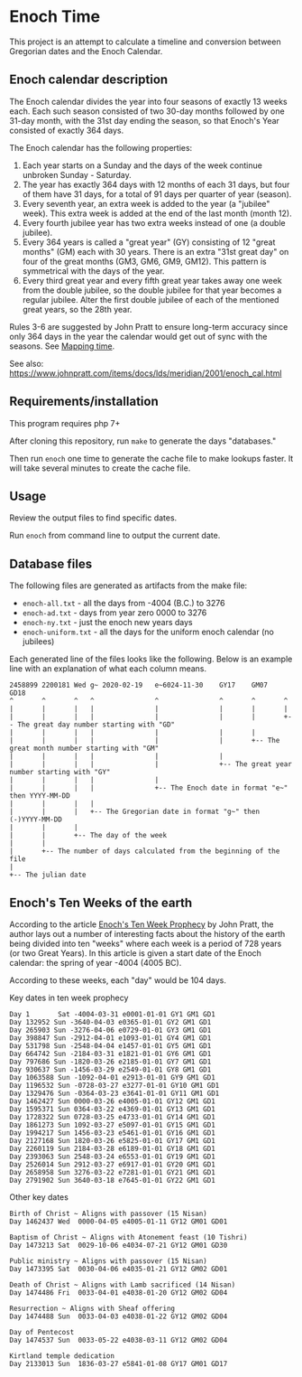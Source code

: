 # Enoch Time

This project is an attempt to calculate a timeline and conversion between Gregorian dates and the Enoch Calendar.

## Enoch calendar description

The Enoch calendar divides the year into four seasons of exactly 13 weeks each.
Each such season consisted of two 30-day months followed by one 31-day month,
with the 31st day ending the season, so that Enoch's Year consisted of exactly
364 days.

The Enoch calendar has the following properties:

1. Each year starts on a Sunday and the days of the week continue unbroken Sunday - Saturday.
2. The year has exactly 364 days with 12 months of each 31 days, but four of them have 31 days, for a total of 91 days per quarter of year (season).
3. Every seventh year, an extra week is added to the year (a "jubilee" week). This extra week is added at the end of the last month (month 12).
4. Every fourth jubilee year has two extra weeks instead of one (a double jubilee).
5. Every 364 years is called a "great year" (GY) consisting of 12 "great months" (GM) each with 30 years. There is an extra "31st great day" on four of the great months (GM3, GM6, GM9, GM12). This pattern is symmetrical with the days of the year.
6. Every third great year and every fifth great year takes away one week from the double jubilee, so the double jubilee for that year becomes a regular jubilee. Alter the first double jubilee of each of the mentioned great years, so the 28th year.

Rules 3-6 are suggested by John Pratt to ensure long-term accuracy since
only 364 days in the year the calendar would get out of sync with the seasons.
See [Mapping time](https://www.johnpratt.com/items/docs/mapping_time.html#6).

See also:
https://www.johnpratt.com/items/docs/lds/meridian/2001/enoch_cal.html

## Requirements/installation

This program requires php 7+

After cloning this repository, run `make` to generate the days "databases."

Then run `enoch` one time to generate the cache file to make lookups faster. It
will take several minutes to create the cache file.

## Usage

Review the output files to find specific dates.

Run `enoch` from command line to output the current date.

## Database files

The following files are generated as artifacts from the make file:

 - `enoch-all.txt` - all the days from -4004 (B.C.) to 3276
 - `enoch-ad.txt` - days from year zero 0000 to 3276
 - `enoch-ny.txt` - just the enoch new years days
 - `enoch-uniform.txt` - all the days for the uniform enoch calendar (no jubilees)

Each generated line of the files looks like the following. Below is an example
line with an explanation of what each column means.

```
2458899	2200181	Wed	g~ 2020-02-19	e~6024-11-30	GY17	GM07	GD18
^       ^       ^   ^               ^               ^       ^       ^
|       |       |   |               |               |       |       |
|       |       |   |               |               |       |       +-- The great day number starting with "GD"
|       |       |   |               |               |       |
|       |       |   |               |               |       +-- The great month number starting with "GM"
|       |       |   |               |               |
|       |       |   |               |               +-- The great year number starting with "GY"
|       |       |   |               |
|       |       |   |               +-- The Enoch date in format "e~" then YYYY-MM-DD
|       |       |   |
|       |       |   +-- The Gregorian date in format "g~" then (-)YYYY-MM-DD
|       |       |
|       |       +-- The day of the week
|       |
|       +-- The number of days calculated from the beginning of the file
|
+-- The julian date
```

## Enoch's Ten Weeks of the earth

According to the article [Enoch's Ten Week Prophecy](https://www.johnpratt.com/items/docs/2015/ten_week_prophecy.html) by
John Pratt, the author lays out a number of interesting facts about the history
of the earth being divided into ten "weeks" where each week is a period of 728
years (or two Great Years). In this article is given a start date of the Enoch
calendar: the spring of year -4004 (4005 BC).

According to these weeks, each "day" would be 104 days.

Key dates in ten week prophecy

```
Day 1       Sat -4004-03-31 e0001-01-01 GY1 GM1 GD1
Day 132952 Sun -3640-04-03 e0365-01-01 GY2 GM1 GD1
Day 265903 Sun -3276-04-06 e0729-01-01 GY3 GM1 GD1
Day 398847 Sun -2912-04-01 e1093-01-01 GY4 GM1 GD1
Day 531798 Sun -2548-04-04 e1457-01-01 GY5 GM1 GD1
Day 664742 Sun -2184-03-31 e1821-01-01 GY6 GM1 GD1
Day 797686 Sun -1820-03-26 e2185-01-01 GY7 GM1 GD1
Day 930637 Sun -1456-03-29 e2549-01-01 GY8 GM1 GD1
Day 1063588 Sun -1092-04-01 e2913-01-01 GY9 GM1 GD1
Day 1196532 Sun -0728-03-27 e3277-01-01 GY10 GM1 GD1
Day 1329476 Sun -0364-03-23 e3641-01-01 GY11 GM1 GD1
Day 1462427 Sun 0000-03-26 e4005-01-01 GY12 GM1 GD1
Day 1595371 Sun 0364-03-22 e4369-01-01 GY13 GM1 GD1
Day 1728322 Sun 0728-03-25 e4733-01-01 GY14 GM1 GD1
Day 1861273 Sun 1092-03-27 e5097-01-01 GY15 GM1 GD1
Day 1994217 Sun 1456-03-23 e5461-01-01 GY16 GM1 GD1
Day 2127168 Sun 1820-03-26 e5825-01-01 GY17 GM1 GD1
Day 2260119 Sun 2184-03-28 e6189-01-01 GY18 GM1 GD1
Day 2393063 Sun 2548-03-24 e6553-01-01 GY19 GM1 GD1
Day 2526014 Sun 2912-03-27 e6917-01-01 GY20 GM1 GD1
Day 2658958 Sun 3276-03-22 e7281-01-01 GY21 GM1 GD1
Day 2791902 Sun 3640-03-18 e7645-01-01 GY22 GM1 GD1
```

Other key dates

```
Birth of Christ ~ Aligns with passover (15 Nisan)
Day 1462437 Wed  0000-04-05 e4005-01-11 GY12 GM01 GD01

Baptism of Christ ~ Aligns with Atonement feast (10 Tishri)
Day 1473213 Sat  0029-10-06 e4034-07-21 GY12 GM01 GD30

Public ministry ~ Aligns with passover (15 Nisan)
Day 1473395 Sat  0030-04-06 e4035-01-21 GY12 GM02 GD01

Death of Christ ~ Aligns with Lamb sacrificed (14 Nisan)
Day 1474486 Fri  0033-04-01 e4038-01-20 GY12 GM02 GD04

Resurrection ~ Aligns with Sheaf offering
Day 1474488 Sun  0033-04-03 e4038-01-22 GY12 GM02 GD04

Day of Pentecost
Day 1474537 Sun  0033-05-22 e4038-03-11 GY12 GM02 GD04

Kirtland temple dedication
Day 2133013 Sun  1836-03-27 e5841-01-08 GY17 GM01 GD17
```
